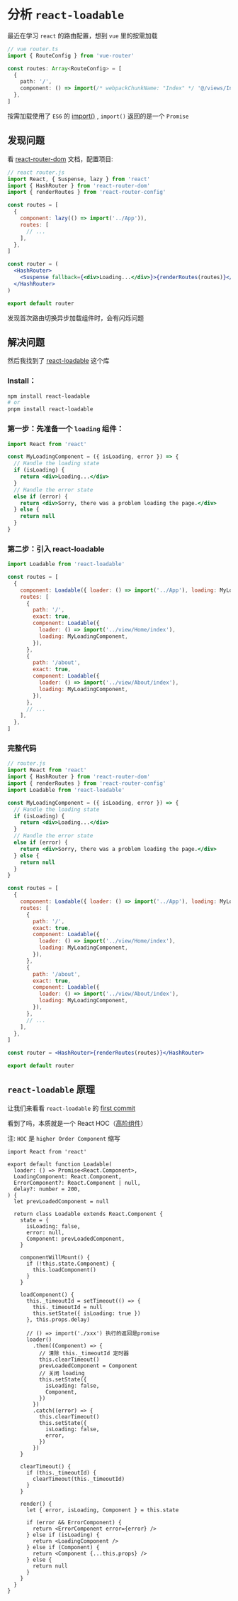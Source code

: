 # 分析 `react-loadable`

最近在学习 `react` 的路由配置，想到 `vue` 里的按需加载

```ts
// vue router.ts
import { RouteConfig } from 'vue-router'

const routes: Array<RouteConfig> = [
  {
    path: '/',
    component: () => import(/* webpackChunkName: "Index" */ '@/views/Index'),
  },
]
```

按需加载使用了 `ES6` 的 [import()](https://es6.ruanyifeng.com/#docs/module-loader) , `import()` 返回的是一个 `Promise`

## 发现问题

看 [react-router-dom](https://reactrouter.com/web/guides/quick-start) 文档，配置项目:

```jsx
// react router.js
import React, { Suspense, lazy } from 'react'
import { HashRouter } from 'react-router-dom'
import { renderRoutes } from 'react-router-config'

const routes = [
  {
    component: lazy(() => import('../App')),
    routes: [
      // ...
    ],
  },
]

const router = (
  <HashRouter>
    <Suspense fallback={<div>Loading...</div>}>{renderRoutes(routes)}</Suspense>
  </HashRouter>
)

export default router
```

发现首次路由切换异步加载组件时，会有闪烁问题

## 解决问题

然后我找到了 [react-loadable](https://github.com/jamiebuilds/react-loadable) 这个库

### Install：

```bash
npm install react-loadable
# or
pnpm install react-loadable
```

### 第一步：先准备一个 `loading` 组件：

```jsx
import React from 'react'

const MyLoadingComponent = ({ isLoading, error }) => {
  // Handle the loading state
  if (isLoading) {
    return <div>Loading...</div>
  }
  // Handle the error state
  else if (error) {
    return <div>Sorry, there was a problem loading the page.</div>
  } else {
    return null
  }
}
```

### 第二步：引入 react-loadable

```jsx
import Loadable from 'react-loadable'

const routes = [
  {
    component: Loadable({ loader: () => import('../App'), loading: MyLoadingComponent }),
    routes: [
      {
        path: '/',
        exact: true,
        component: Loadable({
          loader: () => import('../view/Home/index'),
          loading: MyLoadingComponent,
        }),
      },
      {
        path: '/about',
        exact: true,
        component: Loadable({
          loader: () => import('../view/About/index'),
          loading: MyLoadingComponent,
        }),
      },
      // ...
    ],
  },
]
```

### 完整代码

```jsx
// router.js
import React from 'react'
import { HashRouter } from 'react-router-dom'
import { renderRoutes } from 'react-router-config'
import Loadable from 'react-loadable'

const MyLoadingComponent = ({ isLoading, error }) => {
  // Handle the loading state
  if (isLoading) {
    return <div>Loading...</div>
  }
  // Handle the error state
  else if (error) {
    return <div>Sorry, there was a problem loading the page.</div>
  } else {
    return null
  }
}

const routes = [
  {
    component: Loadable({ loader: () => import('../App'), loading: MyLoadingComponent }),
    routes: [
      {
        path: '/',
        exact: true,
        component: Loadable({
          loader: () => import('../view/Home/index'),
          loading: MyLoadingComponent,
        }),
      },
      {
        path: '/about',
        exact: true,
        component: Loadable({
          loader: () => import('../view/About/index'),
          loading: MyLoadingComponent,
        }),
      },
      // ...
    ],
  },
]

const router = <HashRouter>{renderRoutes(routes)}</HashRouter>

export default router
```

## `react-loadable` 原理

让我们来看看 `react-loadable` 的 [first commit](https://github.com/jamiebuilds/react-loadable/commit/7dc909e8693b313478a1d34ad504de98a587389e)

看到了吗，本质就是一个 React HOC（[高阶组件](https://zh-hans.reactjs.org/docs/higher-order-components.html)）

注: `HOC` 是 `higher Order Component` 缩写

```tsx
import React from 'react'

export default function Loadable(
  loader: () => Promise<React.Component>,
  LoadingComponent: React.Component,
  ErrorComponent?: React.Component | null,
  delay?: number = 200,
) {
  let prevLoadedComponent = null

  return class Loadable extends React.Component {
    state = {
      isLoading: false,
      error: null,
      Component: prevLoadedComponent,
    }

    componentWillMount() {
      if (!this.state.Component) {
        this.loadComponent()
      }
    }

    loadComponent() {
      this._timeoutId = setTimeout(() => {
        this._timeoutId = null
        this.setState({ isLoading: true })
      }, this.props.delay)

      // () => import('./xxx') 执行的返回是promise
      loader()
        .then((Component) => {
          // 清除 this._timeoutId 定时器
          this.clearTimeout()
          prevLoadedComponent = Component
          // 关闭 loading
          this.setState({
            isLoading: false,
            Component,
          })
        })
        .catch((error) => {
          this.clearTimeout()
          this.setState({
            isLoading: false,
            error,
          })
        })
    }

    clearTimeout() {
      if (this._timeoutId) {
        clearTimeout(this._timeoutId)
      }
    }

    render() {
      let { error, isLoading, Component } = this.state

      if (error && ErrorComponent) {
        return <ErrorComponent error={error} />
      } else if (isLoading) {
        return <LoadingComponent />
      } else if (Component) {
        return <Component {...this.props} />
      } else {
        return null
      }
    }
  }
}
```
